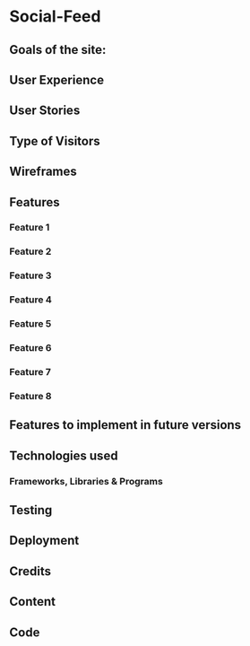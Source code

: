 # Social-Feed 

## Goals of the site:

## User Experience 

## User Stories 

## Type of Visitors 

## Wireframes 

## Features 

### Feature 1 
 
### Feature 2 

### Feature 3 

### Feature 4 

### Feature 5 

### Feature 6 

### Feature 7

### Feature 8 

## Features to implement in future versions

## Technologies used

### Frameworks, Libraries & Programs

## Testing 

## Deployment 

## Credits 

## Content 

## Code 
